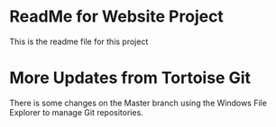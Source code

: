 # ReadMe for Website Project

This is the readme file for this project

# More Updates from Tortoise Git

There is some changes on the Master branch using the Windows
File Explorer to manage Git repositories.
